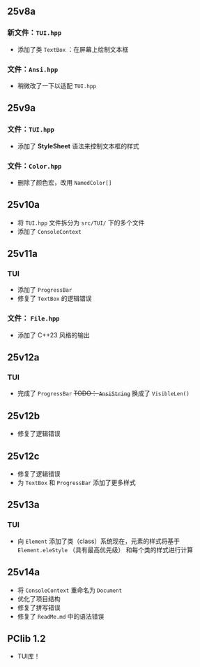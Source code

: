 ## 25v8a
### 新文件：`TUI.hpp`
- 添加了类 `TextBox` ：在屏幕上绘制文本框
### 文件：`Ansi.hpp`
- 稍微改了一下以适配 `TUI.hpp`
## 25v9a
### 文件：`TUI.hpp`
- 添加了 **StyleSheet** 语法来控制文本框的样式
### 文件：`Color.hpp`
- 删除了颜色宏，改用 `NamedColor[]`
## 25v10a
- 将 `TUI.hpp` 文件拆分为 `src/TUI/` 下的多个文件
- 添加了 `ConsoleContext`
## 25v11a
### TUI
- 添加了 `ProgressBar`
- 修复了 `TextBox` 的逻辑错误
### 文件： `File.hpp`
- 添加了 C++23 风格的输出
## 25v12a
### TUI
- 完成了 `ProgressBar`
~~TODO： `AnsiString`~~ 换成了 `VisibleLen()`
## 25v12b
- 修复了逻辑错误
## 25v12c
- 修复了逻辑错误
- 为 `TextBox` 和 `ProgressBar` 添加了更多样式
## 25v13a
### TUI
- 向 `Element` 添加了类（class）系统现在，元素的样式将基于 `Element.eleStyle` （具有最高优先级） 和每个类的样式进行计算
## 25v14a
- 将 `ConsoleContext` 重命名为 `Document`
- 优化了项目结构
- 修复了拼写错误
- 修复了 `ReadMe.md` 中的语法错误
## PClib 1.2
- TUI库！